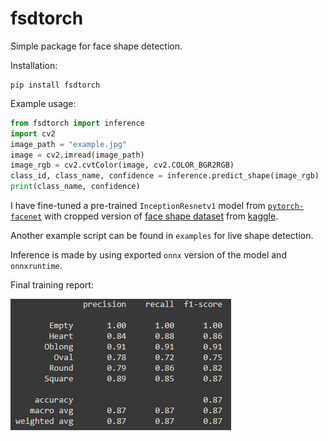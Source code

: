 # fsdtorch

Simple package for face shape detection.

Installation:

```
pip install fsdtorch
```

Example usage:

```py
from fsdtorch import inference
import cv2
image_path = "example.jpg"
image = cv2.imread(image_path)
image_rgb = cv2.cvtColor(image, cv2.COLOR_BGR2RGB)
class_id, class_name, confidence = inference.predict_shape(image_rgb)
print(class_name, confidence)
```

I have fine-tuned a pre-trained `InceptionResnetv1` model from [`pytorch-facenet`](https://github.com/timesler/facenet-pytorch) with cropped version of [face shape dataset](https://www.kaggle.com/niten19/face-shape-dataset) from [kaggle](https://www.kaggle.com).

Another example script can be found in `examples` for live shape detection.

Inference is made by using exported `onnx` version of the model and `onnxruntime`.

Final training report:

![training summary](final_training_summary.png)
